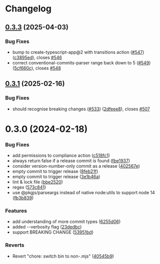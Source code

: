 # Changelog

## [0.3.3](https://github.com/JoshuaKGoldberg/should-semantic-release/compare/0.3.1...0.3.3) (2025-04-03)

### Bug Fixes

- bump to create-typescript-app@2 with transitions action ([#547](https://github.com/JoshuaKGoldberg/should-semantic-release/issues/547)) ([c3895ed](https://github.com/JoshuaKGoldberg/should-semantic-release/commit/c3895ed076742cb0c681f5bc2cb1273338a8ec61)), closes [#546](https://github.com/JoshuaKGoldberg/should-semantic-release/issues/546)
- correct conventional-commits-parser range back down to 5 ([#549](https://github.com/JoshuaKGoldberg/should-semantic-release/issues/549)) ([5cf660c](https://github.com/JoshuaKGoldberg/should-semantic-release/commit/5cf660c39581fca3ab785f99b8327b94f9b46c84)), closes [#548](https://github.com/JoshuaKGoldberg/should-semantic-release/issues/548)

## [0.3.1](https://github.com/JoshuaKGoldberg/should-semantic-release/compare/0.3.0...0.3.1) (2025-02-16)

### Bug Fixes

- should recognise breaking changes ([#533](https://github.com/JoshuaKGoldberg/should-semantic-release/issues/533)) ([2dfeee8](https://github.com/JoshuaKGoldberg/should-semantic-release/commit/2dfeee8f3ccd48e5952545538eb906a72e137bba)), closes [#507](https://github.com/JoshuaKGoldberg/should-semantic-release/issues/507)

# 0.3.0 (2024-02-18)

### Bug Fixes

- add permissions to compliance action ([c518fc1](https://github.com/JoshuaKGoldberg/should-semantic-release/commit/c518fc1ef69d7703799b94b42fbd6f5f6664f2cf))
- always return false if a release commit is found ([fbe1937](https://github.com/JoshuaKGoldberg/should-semantic-release/commit/fbe193729241e2733d623173ec58ad9dd7668415))
- consider version-number-only commit as a release ([402567e](https://github.com/JoshuaKGoldberg/should-semantic-release/commit/402567e009d95fa513e7e2081f487606a882f2fa))
- empty commit to trigger release ([8feb21f](https://github.com/JoshuaKGoldberg/should-semantic-release/commit/8feb21f2c746d9f0c5ca3035b762389570f733f5))
- empty commit to trigger release ([3e1b46a](https://github.com/JoshuaKGoldberg/should-semantic-release/commit/3e1b46a2aba103f0fda95940bfff89d76964bc3b))
- lint & lock file ([bbe2520](https://github.com/JoshuaKGoldberg/should-semantic-release/commit/bbe2520851e077eab41515c55c9197015ec32775))
- regex ([573c841](https://github.com/JoshuaKGoldberg/should-semantic-release/commit/573c84177c0f5361c037533f3b65ef7b4f56c02f))
- use @pkgjs/parseargs instead of native node:utils to support node 14 ([fb3b839](https://github.com/JoshuaKGoldberg/should-semantic-release/commit/fb3b83936977d362b1d42662b43298226f8ea379))

### Features

- add understanding of more commit types ([6255d06](https://github.com/JoshuaKGoldberg/should-semantic-release/commit/6255d06ecb54d9bf64c664cdf4541c4a87b88d67))
- added --verbosity flag ([23dedbc](https://github.com/JoshuaKGoldberg/should-semantic-release/commit/23dedbcb2a1b5e8d3dbef240b23740a7a631b865))
- support BREAKING CHANGE ([53951bd](https://github.com/JoshuaKGoldberg/should-semantic-release/commit/53951bd70011db084266d7b1ae95128f86059c98))

### Reverts

- Revert "chore: switch bin to non-.mjs" ([40545b9](https://github.com/JoshuaKGoldberg/should-semantic-release/commit/40545b9b443f56dbe183618ecff934cc3d2c7766))
